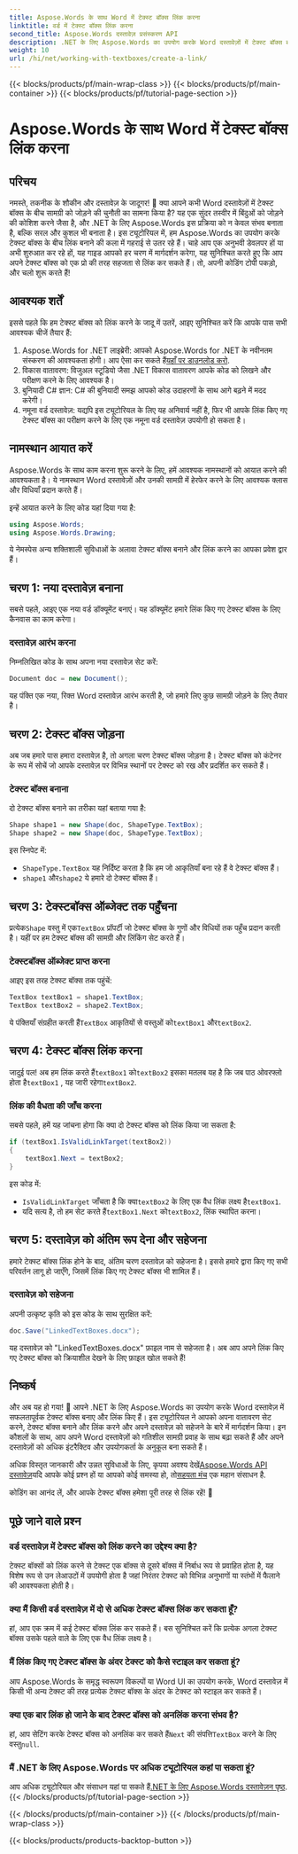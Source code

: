 ```yaml
---
title: Aspose.Words के साथ Word में टेक्स्ट बॉक्स लिंक करना
linktitle: वर्ड में टेक्स्ट बॉक्स लिंक करना
second_title: Aspose.Words दस्तावेज़ प्रसंस्करण API
description: .NET के लिए Aspose.Words का उपयोग करके Word दस्तावेज़ों में टेक्स्ट बॉक्स बनाने और लिंक करने का तरीका जानें। दस्तावेज़ों को सहज रूप से अनुकूलित करने के लिए हमारी विस्तृत मार्गदर्शिका का पालन करें!
weight: 10
url: /hi/net/working-with-textboxes/create-a-link/
---
```


{{< blocks/products/pf/main-wrap-class >}}
{{< blocks/products/pf/main-container >}}
{{< blocks/products/pf/tutorial-page-section >}}

# Aspose.Words के साथ Word में टेक्स्ट बॉक्स लिंक करना

## परिचय

नमस्ते, तकनीक के शौकीन और दस्तावेज़ के जादूगर! 🌟 क्या आपने कभी Word दस्तावेज़ों में टेक्स्ट बॉक्स के बीच सामग्री को जोड़ने की चुनौती का सामना किया है? यह एक सुंदर तस्वीर में बिंदुओं को जोड़ने की कोशिश करने जैसा है, और .NET के लिए Aspose.Words इस प्रक्रिया को न केवल संभव बनाता है, बल्कि सरल और कुशल भी बनाता है। इस ट्यूटोरियल में, हम Aspose.Words का उपयोग करके टेक्स्ट बॉक्स के बीच लिंक बनाने की कला में गहराई से उतर रहे हैं। चाहे आप एक अनुभवी डेवलपर हों या अभी शुरुआत कर रहे हों, यह गाइड आपको हर चरण में मार्गदर्शन करेगा, यह सुनिश्चित करते हुए कि आप अपने टेक्स्ट बॉक्स को एक प्रो की तरह सहजता से लिंक कर सकते हैं। तो, अपनी कोडिंग टोपी पकड़ो, और चलो शुरू करते हैं!

## आवश्यक शर्तें

इससे पहले कि हम टेक्स्ट बॉक्स को लिंक करने के जादू में उतरें, आइए सुनिश्चित करें कि आपके पास सभी आवश्यक चीजें तैयार हैं:

1. Aspose.Words for .NET लाइब्रेरी: आपको Aspose.Words for .NET के नवीनतम संस्करण की आवश्यकता होगी। आप ऐसा कर सकते हैं[यहाँ पर डाउनलोड करो](https://releases.aspose.com/words/net/).
2. विकास वातावरण: विजुअल स्टूडियो जैसा .NET विकास वातावरण आपके कोड को लिखने और परीक्षण करने के लिए आवश्यक है।
3. बुनियादी C# ज्ञान: C# की बुनियादी समझ आपको कोड उदाहरणों के साथ आगे बढ़ने में मदद करेगी।
4. नमूना वर्ड दस्तावेज़: यद्यपि इस ट्यूटोरियल के लिए यह अनिवार्य नहीं है, फिर भी आपके लिंक किए गए टेक्स्ट बॉक्स का परीक्षण करने के लिए एक नमूना वर्ड दस्तावेज़ उपयोगी हो सकता है।

## नामस्थान आयात करें

Aspose.Words के साथ काम करना शुरू करने के लिए, हमें आवश्यक नामस्थानों को आयात करने की आवश्यकता है। ये नामस्थान Word दस्तावेज़ों और उनकी सामग्री में हेरफेर करने के लिए आवश्यक क्लास और विधियाँ प्रदान करते हैं।

इन्हें आयात करने के लिए कोड यहां दिया गया है:

```csharp
using Aspose.Words;
using Aspose.Words.Drawing;
```

ये नेमस्पेस अन्य शक्तिशाली सुविधाओं के अलावा टेक्स्ट बॉक्स बनाने और लिंक करने का आपका प्रवेश द्वार हैं।

## चरण 1: नया दस्तावेज़ बनाना

सबसे पहले, आइए एक नया वर्ड डॉक्यूमेंट बनाएं। यह डॉक्यूमेंट हमारे लिंक किए गए टेक्स्ट बॉक्स के लिए कैनवास का काम करेगा।

### दस्तावेज़ आरंभ करना

निम्नलिखित कोड के साथ अपना नया दस्तावेज़ सेट करें:

```csharp
Document doc = new Document();
```

यह पंक्ति एक नया, रिक्त Word दस्तावेज़ आरंभ करती है, जो हमारे लिए कुछ सामग्री जोड़ने के लिए तैयार है।

## चरण 2: टेक्स्ट बॉक्स जोड़ना

अब जब हमारे पास हमारा दस्तावेज़ है, तो अगला चरण टेक्स्ट बॉक्स जोड़ना है। टेक्स्ट बॉक्स को कंटेनर के रूप में सोचें जो आपके दस्तावेज़ पर विभिन्न स्थानों पर टेक्स्ट को रख और प्रदर्शित कर सकते हैं।

### टेक्स्ट बॉक्स बनाना

दो टेक्स्ट बॉक्स बनाने का तरीका यहां बताया गया है:

```csharp
Shape shape1 = new Shape(doc, ShapeType.TextBox);
Shape shape2 = new Shape(doc, ShapeType.TextBox);
```

इस स्निपेट में:
- `ShapeType.TextBox` यह निर्दिष्ट करता है कि हम जो आकृतियाँ बना रहे हैं वे टेक्स्ट बॉक्स हैं।
- `shape1` और`shape2` ये हमारे दो टेक्स्ट बॉक्स हैं।

## चरण 3: टेक्स्टबॉक्स ऑब्जेक्ट तक पहुँचना

 प्रत्येक`Shape` वस्तु में एक`TextBox` प्रॉपर्टी जो टेक्स्ट बॉक्स के गुणों और विधियों तक पहुँच प्रदान करती है। यहीं पर हम टेक्स्ट बॉक्स की सामग्री और लिंकिंग सेट करते हैं।

### टेक्स्टबॉक्स ऑब्जेक्ट प्राप्त करना

आइए इस तरह टेक्स्ट बॉक्स तक पहुंचें:

```csharp
TextBox textBox1 = shape1.TextBox;
TextBox textBox2 = shape2.TextBox;
```

 ये पंक्तियाँ संग्रहीत करती हैं`TextBox` आकृतियों से वस्तुओं को`textBox1` और`textBox2`.

## चरण 4: टेक्स्ट बॉक्स लिंक करना

 जादुई पल! अब हम लिंक करते हैं`textBox1` को`textBox2` इसका मतलब यह है कि जब पाठ ओवरफ्लो होता है`textBox1` , यह जारी रहेगा`textBox2`.

### लिंक की वैधता की जाँच करना

सबसे पहले, हमें यह जांचना होगा कि क्या दो टेक्स्ट बॉक्स को लिंक किया जा सकता है:

```csharp
if (textBox1.IsValidLinkTarget(textBox2))
{
    textBox1.Next = textBox2;
}
```

इस कोड में:
- `IsValidLinkTarget` जाँचता है कि क्या`textBox2` के लिए एक वैध लिंक लक्ष्य है`textBox1`.
-  यदि सत्य है, तो हम सेट करते हैं`textBox1.Next` को`textBox2`, लिंक स्थापित करना।

## चरण 5: दस्तावेज़ को अंतिम रूप देना और सहेजना

हमारे टेक्स्ट बॉक्स लिंक होने के बाद, अंतिम चरण दस्तावेज़ को सहेजना है। इससे हमारे द्वारा किए गए सभी परिवर्तन लागू हो जाएँगे, जिसमें लिंक किए गए टेक्स्ट बॉक्स भी शामिल हैं।

### दस्तावेज़ को सहेजना

अपनी उत्कृष्ट कृति को इस कोड के साथ सुरक्षित करें:

```csharp
doc.Save("LinkedTextBoxes.docx");
```

यह दस्तावेज़ को "LinkedTextBoxes.docx" फ़ाइल नाम से सहेजता है। अब आप अपने लिंक किए गए टेक्स्ट बॉक्स को क्रियाशील देखने के लिए फ़ाइल खोल सकते हैं!

## निष्कर्ष

और अब यह हो गया! 🎉 आपने .NET के लिए Aspose.Words का उपयोग करके Word दस्तावेज़ में सफलतापूर्वक टेक्स्ट बॉक्स बनाए और लिंक किए हैं। इस ट्यूटोरियल ने आपको अपना वातावरण सेट करने, टेक्स्ट बॉक्स बनाने और लिंक करने और अपने दस्तावेज़ को सहेजने के बारे में मार्गदर्शन किया। इन कौशलों के साथ, आप अपने Word दस्तावेज़ों को गतिशील सामग्री प्रवाह के साथ बढ़ा सकते हैं और अपने दस्तावेज़ों को अधिक इंटरैक्टिव और उपयोगकर्ता के अनुकूल बना सकते हैं।

 अधिक विस्तृत जानकारी और उन्नत सुविधाओं के लिए, कृपया अवश्य देखें[Aspose.Words API दस्तावेज़](https://reference.aspose.com/words/net/)यदि आपके कोई प्रश्न हों या आपको कोई समस्या हो, तो[सहयता मंच](https://forum.aspose.com/c/words/8) एक महान संसाधन है.

कोडिंग का आनंद लें, और आपके टेक्स्ट बॉक्स हमेशा पूरी तरह से लिंक रहें! 🚀

## पूछे जाने वाले प्रश्न

### वर्ड दस्तावेज़ में टेक्स्ट बॉक्स को लिंक करने का उद्देश्य क्या है?
टेक्स्ट बॉक्सों को लिंक करने से टेक्स्ट एक बॉक्स से दूसरे बॉक्स में निर्बाध रूप से प्रवाहित होता है, यह विशेष रूप से उन लेआउटों में उपयोगी होता है जहां निरंतर टेक्स्ट को विभिन्न अनुभागों या स्तंभों में फैलाने की आवश्यकता होती है।

### क्या मैं किसी वर्ड दस्तावेज़ में दो से अधिक टेक्स्ट बॉक्स लिंक कर सकता हूँ?
हां, आप एक क्रम में कई टेक्स्ट बॉक्स लिंक कर सकते हैं। बस सुनिश्चित करें कि प्रत्येक अगला टेक्स्ट बॉक्स उसके पहले वाले के लिए एक वैध लिंक लक्ष्य है।

### मैं लिंक किए गए टेक्स्ट बॉक्स के अंदर टेक्स्ट को कैसे स्टाइल कर सकता हूं?
आप Aspose.Words के समृद्ध स्वरूपण विकल्पों या Word UI का उपयोग करके, Word दस्तावेज़ में किसी भी अन्य टेक्स्ट की तरह प्रत्येक टेक्स्ट बॉक्स के अंदर के टेक्स्ट को स्टाइल कर सकते हैं।

### क्या एक बार लिंक हो जाने के बाद टेक्स्ट बॉक्स को अनलिंक करना संभव है?
 हां, आप सेटिंग करके टेक्स्ट बॉक्स को अनलिंक कर सकते हैं`Next` की संपत्ति`TextBox` करने के लिए वस्तु`null`.

### मैं .NET के लिए Aspose.Words पर अधिक ट्यूटोरियल कहां पा सकता हूं?
 आप अधिक ट्यूटोरियल और संसाधन यहां पा सकते हैं[.NET के लिए Aspose.Words दस्तावेज़न पृष्ठ](https://reference.aspose.com/words/net/).
{{< /blocks/products/pf/tutorial-page-section >}}

{{< /blocks/products/pf/main-container >}}
{{< /blocks/products/pf/main-wrap-class >}}

{{< blocks/products/products-backtop-button >}}
